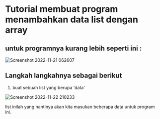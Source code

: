 # Tutorial membuat program menambahkan data list dengan array
## untuk programnya kurang lebih seperti ini :

![Screenshot 2022-11-21 062607](https://user-images.githubusercontent.com/115614957/203343044-23b29418-6ed5-4e91-a532-5d3eccf6cb80.png)

## Langkah langkahnya sebagai berikut

1. buat sebuah list yang berupa 'data'

![Screenshot 2022-11-22 210233](https://user-images.githubusercontent.com/115614957/203343058-671ca166-f3ba-4a66-a5ac-ac3fe658deb4.png)

list inilah yang nantinya akan kita masukan beberapa data untuk program ini.



